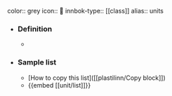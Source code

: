 color:: grey
icon:: 📓
innbok-type:: [[class]]
alias:: units

- ### Definition 
  - 
- ### Sample list
  - [How to copy this list]([[plastilinn/Copy block]])
  - {{embed [[unit/list]]}}



